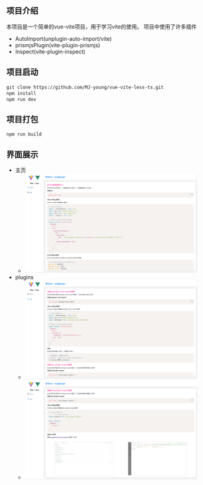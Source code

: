 ## 项目介绍

本项目是一个简单的vue-vite项目，用于学习vite的使用。
项目中使用了许多插件
- AutoImport(unplugin-auto-import/vite)
- prismjsPlugin(vite-plugin-prismjs)
- Inspect(vite-plugin-inspect)

## 项目启动
```shell
git clone https://github.com/MJ-young/vue-vite-less-ts.git
npm install
npm run dev
```

## 项目打包
```shell
npm run build
```

## 界面展示
- 主页
  - ![主页](./src/assets/show/vue-home.png)
- plugins
  - ![plugins](./src/assets/show/vue-plugin.png)
  - ![plugins](./src/assets/show/vue-plugin2.png)
